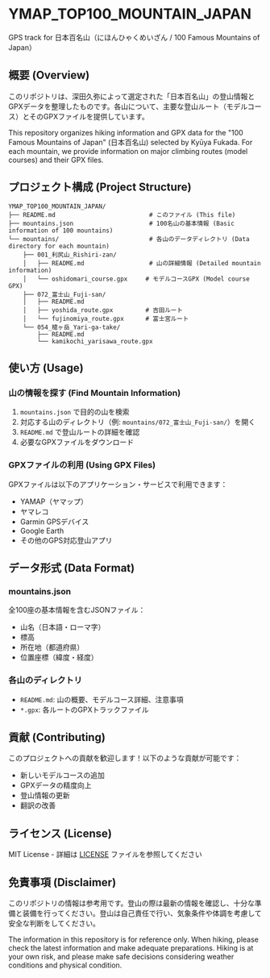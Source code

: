 # YMAP_TOP100_MOUNTAIN_JAPAN
GPS track for 日本百名山（にほんひゃくめいざん / 100 Famous Mountains of Japan）

## 概要 (Overview)

このリポジトリは、深田久弥によって選定された「日本百名山」の登山情報とGPXデータを整理したものです。各山について、主要な登山ルート（モデルコース）とそのGPXファイルを提供しています。

This repository organizes hiking information and GPX data for the "100 Famous Mountains of Japan" (日本百名山) selected by Kyūya Fukada. For each mountain, we provide information on major climbing routes (model courses) and their GPX files.

## プロジェクト構成 (Project Structure)

```
YMAP_TOP100_MOUNTAIN_JAPAN/
├── README.md                          # このファイル (This file)
├── mountains.json                     # 100名山の基本情報 (Basic information of 100 mountains)
└── mountains/                         # 各山のデータディレクトリ (Data directory for each mountain)
    ├── 001_利尻山_Rishiri-zan/
    │   ├── README.md                  # 山の詳細情報 (Detailed mountain information)
    │   └── oshidomari_course.gpx     # モデルコースGPX (Model course GPX)
    ├── 072_富士山_Fuji-san/
    │   ├── README.md
    │   ├── yoshida_route.gpx         # 吉田ルート
    │   └── fujinomiya_route.gpx      # 富士宮ルート
    └── 054_槍ヶ岳_Yari-ga-take/
        ├── README.md
        └── kamikochi_yarisawa_route.gpx
```

## 使い方 (Usage)

### 山の情報を探す (Find Mountain Information)

1. `mountains.json` で目的の山を検索
2. 対応する山のディレクトリ（例: `mountains/072_富士山_Fuji-san/`）を開く
3. `README.md` で登山ルートの詳細を確認
4. 必要なGPXファイルをダウンロード

### GPXファイルの利用 (Using GPX Files)

GPXファイルは以下のアプリケーション・サービスで利用できます：
- YAMAP（ヤマップ）
- ヤマレコ
- Garmin GPSデバイス
- Google Earth
- その他のGPS対応登山アプリ

## データ形式 (Data Format)

### mountains.json
全100座の基本情報を含むJSONファイル：
- 山名（日本語・ローマ字）
- 標高
- 所在地（都道府県）
- 位置座標（緯度・経度）

### 各山のディレクトリ
- `README.md`: 山の概要、モデルコース詳細、注意事項
- `*.gpx`: 各ルートのGPXトラックファイル

## 貢献 (Contributing)

このプロジェクトへの貢献を歓迎します！以下のような貢献が可能です：
- 新しいモデルコースの追加
- GPXデータの精度向上
- 登山情報の更新
- 翻訳の改善

## ライセンス (License)

MIT License - 詳細は [LICENSE](LICENSE) ファイルを参照してください

## 免責事項 (Disclaimer)

このリポジトリの情報は参考用です。登山の際は最新の情報を確認し、十分な準備と装備を行ってください。登山は自己責任で行い、気象条件や体調を考慮して安全な判断をしてください。

The information in this repository is for reference only. When hiking, please check the latest information and make adequate preparations. Hiking is at your own risk, and please make safe decisions considering weather conditions and physical condition.
